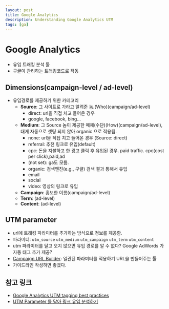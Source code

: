 ```yaml
---
layout: post
title: Google Analytics
description: Understanding Google Analytics UTM
tags: [ga]
---
```

# Google Analytics
- 유입 트래킹 분석 툴
- 구글이 관리하는 트래킹코드로 작동

## Dimensions(campaign-level / ad-level)
- 유입경로를 제공하기 위한 카테고리
	- **Source**: 그 사이트로 가라고 알려준 놈.(Who)(campaign/ad-level)
		+ direct: url을 직접 치고 들어온 경우 
		+ google, facebook, bing...
	- **Medium**: 그 Source 놈이 제공한 매체(수단)(How)(campaign/ad-level), 대게 자동으로 셋팅 되지 않아 organic 으로 적용됨.
		+ none: url을 직접 치고 들어온 경우 (Source: direct)
		+ referral: 추천 링크로 유입(default)
		+ cpc: 돈을 지불하고 한 광고 클릭 후 유입된 경우. paid traffic. cpc(cost per click),paid,ad
		+ (not set): ga도 모름.
		+ organic: 검색엔진(e.g., 구글) 검색 결과 통해서 유입
		+ email
		+ social
		+ video: 영상의 링크로 유입
	- **Campaign**: 홍보한 이름(campaign/ad-level)
	- **Term**: (ad-level)
	- **Content**: (ad-level)


## UTM parameter
- url에 트래킹 파라미터를 추가하는 방식으로 정보를 제공함.
- 파라미터: `utm_source` `utm_medium` `utm_campaign` `utm_term` `utm_content`
- utm 파라미터를 달고 오지 않으면 유입 경로를 알 수 없다? Google AdWords 가 자동 태그 추가 제공?
- [Campaign URL Builder](https://ga-dev-tools.appspot.com/campaign-url-builder/): 일관된 파라미터를 적용하기 URL을 만들어주는 툴
- 가이드라인 작성하면 좋겠다.


## 참고 링크
- [Google Analytics UTM tagging 
best practices](https://funnel.io/resources/google-analytics-utm-tagging-best-practices)
- [UTM Parameter 를 달아 링크 유입 분석하기](https://milooy.wordpress.com/2015/05/20/google-analytics-with-utm-parameter/)
